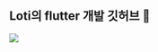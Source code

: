 ## Loti의 flutter 개발 깃허브 👋
![](https://img.shields.io/badge/Flutter-02569B?style=for-the-badge&logo=flutter&logoColor=white)
<!--
**flow2c/flow2c** is a ✨ _special_ ✨ repository because its `README.md` (this file) appears on your GitHub profile.

Here are some ideas to get you started:

- 🔭 I’m currently working on ...
- 🌱 I’m currently learning ...
- 👯 I’m looking to collaborate on ...
- 🤔 I’m looking for help with ...
- 💬 Ask me about ...
- 📫 How to reach me: ...
- 😄 Pronouns: ...
- ⚡ Fun fact: ...
-->
